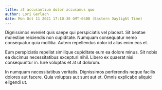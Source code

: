 ```yaml
---
title: at accusantium dolor accusamus quo
author: Lori Gerlach
date: Mon Oct 11 2021 17:10:30 GMT-0400 (Eastern Daylight Time)
---
```

Dignissimos eveniet quis saepe qui perspiciatis vel placeat. Sit beatae molestiae reiciendis non cupiditate. Numquam consequatur nemo consequatur quia mollitia. Autem repellendus dolor id alias enim eos et.

 Eum perspiciatis repellat similique cupiditate eum ea dolore minus. Sit nobis ea ducimus necessitatibus excepturi nihil. Libero ex quaerat nisi consequuntur in. Iure voluptas et at ut dolorum.

 In numquam necessitatibus veritatis. Dignissimos perferendis neque facilis dolores aut facere. Quia voluptas aut sunt aut et. Omnis explicabo aliquid eligendi ut.